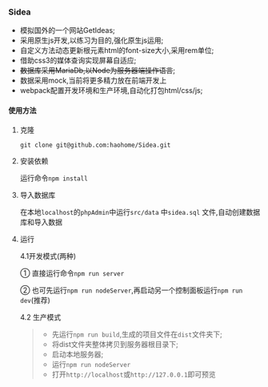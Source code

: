 ### Sidea   
- 模拟国外的一个网站GetIdeas;
- 采用原生js开发,以练习为目的,强化原生js运用;
- 自定义方法动态更新根元素html的font-size大小,采用rem单位;
- 借助css3的媒体查询实现屏幕自适应;
- ~~数据库采用MariaDb,以Node为服务器端操作语言~~;
- 数据采用mock,当前将更多精力放在前端开发上
- webpack配置开发环境和生产环境,自动化打包html/css/js;

#### 使用方法
1. 克隆

    `git clone git@github.com:haohome/Sidea.git`

2. 安装依赖

    运行命令`npm install`

3. 导入数据库

    在本地`localhost`的`phpAdmin`中运行`src/data` 中`sidea.sql` 文件,自动创建数据库和导入数据

4. 运行

    4.1开发模式(两种)

   ① 直接运行命令`npm run server`
   
   ② 也可先运行`npm run nodeServer`,再启动另一个控制面板运行`npm run dev`(推荐)

    4.2 生产模式

   > - 先运行`npm run build`,生成的项目文件在`dist`文件夹下;
   > - 将dist文件夹整体拷贝到服务器根目录下;
   > - 启动本地服务器;
   > - 运行`npm run nodeServer`
   > - 打开`http://localhost`或`http://127.0.0.1`即可预览
